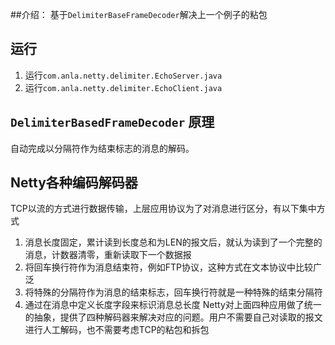##介绍：
基于`DelimiterBaseFrameDecoder`解决上一个例子的粘包

## 运行
1. 运行`com.anla.netty.delimiter.EchoServer.java`
2. 运行`com.anla.netty.delimiter.EchoClient.java`

## `DelimiterBasedFrameDecoder` 原理
自动完成以分隔符作为结束标志的消息的解码。

## Netty各种编码解码器
TCP以流的方式进行数据传输，上层应用协议为了对消息进行区分，有以下集中方式
1. 消息长度固定，累计读到长度总和为LEN的报文后，就认为读到了一个完整的消息，计数器清零，重新读取下一个数据报
2. 将回车换行符作为消息结束符，例如FTP协议，这种方式在文本协议中比较广泛
3. 将特殊的分隔符作为消息的结束标志，回车换行符就是一种特殊的结束分隔符
4. 通过在消息中定义长度字段来标识消息总长度
Netty对上面四种应用做了统一的抽象，提供了四种解码器来解决对应的问题。用户不需要自己对读取的报文进行人工解码，也不需要考虑TCP的粘包和拆包

